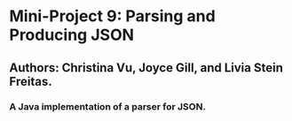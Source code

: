 # Mini-Project 9: Parsing and Producing JSON

## Authors: Christina Vu, Joyce Gill, and Livia Stein Freitas.

### A Java implementation of a parser for JSON.

